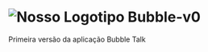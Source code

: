 # ![Nosso Logotipo](https://raw.githubusercontent.com/MuriloEduardo/bubble-v0/master/public/app/img/favicon.png) Bubble-v0
Primeira versão da aplicação Bubble Talk
